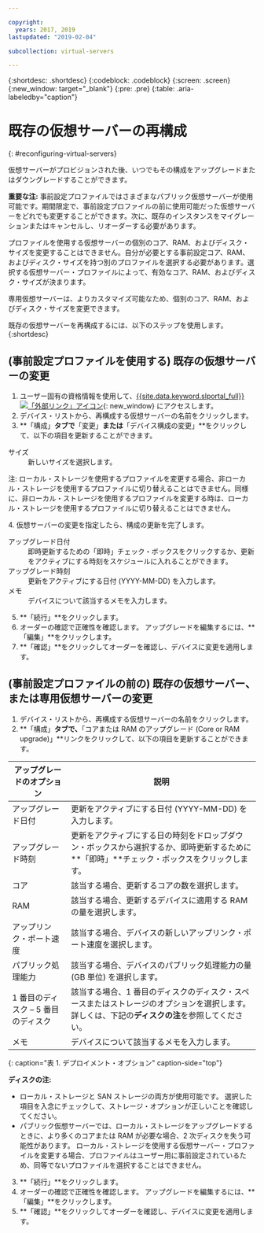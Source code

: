 ```yaml
---

copyright:
  years: 2017, 2019
lastupdated: "2019-02-04"

subcollection: virtual-servers

---
```


{:shortdesc: .shortdesc}
{:codeblock: .codeblock}
{:screen: .screen}
{:new_window: target="_blank"}
{:pre: .pre}
{:table: .aria-labeledby="caption"}


# 既存の仮想サーバーの再構成
{: #reconfiguring-virtual-servers}

仮想サーバーがプロビジョンされた後、いつでもその構成をアップグレードまたはダウングレードすることができます。  

**重要な注:** 事前設定プロファイルではさまざまなパブリック仮想サーバーが使用可能です。期間限定で、事前設定プロファイルの前に使用可能だった仮想サーバーをどれでも変更することができます。次に、既存のインスタンスをマイグレーションまたはキャンセルし、リオーダーする必要があります。

プロファイルを使用する仮想サーバーの個別のコア、RAM、およびディスク・サイズを変更することはできません。自分が必要とする事前設定コア、RAM、およびディスク・サイズを持つ別のプロファイルを選択する必要があります。選択する仮想サーバー・プロファイルによって、有効なコア、RAM、およびディスク・サイズが決まります。  

専用仮想サーバーは、よりカスタマイズ可能なため、個別のコア、RAM、およびディスク・サイズを変更できます。

既存の仮想サーバーを再構成するには、以下のステップを使用します。
{:shortdesc}

## (事前設定プロファイルを使用する) 既存の仮想サーバーの変更
1. ユーザー固有の資格情報を使用して、[{{site.data.keyword.slportal_full}} ![「外部リンク」アイコン](../icons/launch-glyph.svg "「外部リンク」アイコン")](https://control.softlayer.com/){: new_window} にアクセスします。
2. デバイス・リストから、再構成する仮想サーバーの名前をクリックします。
3. **「構成」**タブで**「変更」**または**「デバイス構成の変更」**をクリックして、以下の項目を更新することができます。
  <dl>
  <dt>サイズ</dt>
  <dd>新しいサイズを選択します。</dd>
  <p><note>注: ローカル・ストレージを使用するプロファイルを変更する場合、非ローカル・ストレージを使用するプロファイルに切り替えることはできません。同様に、非ローカル・ストレージを使用するプロファイルを変更する時は、ローカル・ストレージを使用するプロファイルに切り替えることはできません。
</note></p>
  </dl>
4. 仮想サーバーの変更を指定したら、構成の更新を完了します。
  <dl>

  <dt>アップグレード日付</dt>
  <dd>即時更新するための「即時」チェック・ボックスをクリックするか、更新をアクティブにする時刻をスケジュールに入れることができます。</dd>

  <dt>アップグレード時刻</dt>
  <dd>更新をアクティブにする日付 (YYYY-MM-DD) を入力します。</dd>

  <dt>メモ</dt>
  <dd>デバイスについて該当するメモを入力します。 </dd>
  </dl>

5. **「続行」**をクリックします。
6. オーダーの確認で正確性を確認します。  アップグレードを編集するには、**「編集」**をクリックします。
7. **「確認」**をクリックしてオーダーを確認し、デバイスに変更を適用します。

## (事前設定プロファイルの前の) 既存の仮想サーバー、または専用仮想サーバーの変更
1. デバイス・リストから、再構成する仮想サーバーの名前をクリックします。
2. **「構成」**タブで、**「コアまたは RAM のアップグレード (Core or RAM upgrade)」**リンクをクリックして、以下の項目を更新することができます。

|   アップグレードのオプション       |  説明                                                                                                |
| ----------------------- | ----------------------------------------------------------------------------------------------------------- |
| アップグレード日付            | 更新をアクティブにする日付 (YYYY-MM-DD) を入力します。                                                |
| アップグレード時刻            | 更新をアクティブにする日の時刻をドロップダウン・ボックスから選択するか、即時更新するために**「即時」**チェック・ボックスをクリックします。                                                                                        |
| コア                   | 該当する場合、更新するコアの数を選択します。 |
| RAM                     | 該当する場合、更新するデバイスに適用する RAM の量を選択します。   |
| アップリンク・ポート速度      | 該当する場合、デバイスの新しいアップリンク・ポート速度を選択します。 |
| パブリック処理能力        | 該当する場合、デバイスのパブリック処理能力の量 (GB 単位) を選択します。   |
| 1 番目のディスク – 5 番目のディスク | 該当する場合、1 番目のディスクのディスク・スペースまたはストレージのオプションを選択します。 詳しくは、下記の**ディスクの注**を参照してください。                                                                                                                               |
| メモ                   | デバイスについて該当するメモを入力します。                                                                 |
{: caption="表 1. デプロイメント・オプション" caption-side="top"}   

  **ディスクの注:**
  * ローカル・ストレージと SAN ストレージの両方が使用可能です。  選択した項目を入念にチェックして、ストレージ・オプションが正しいことを確認してください。
  * パブリック仮想サーバーでは、ローカル・ストレージをアップグレードするときに、より多くのコアまたは RAM が必要な場合、2 次ディスクを失う可能性があります。 ローカル・ストレージを使用する仮想サーバー・プロファイルを変更する場合、プロファイルはユーザー用に事前設定されているため、同等でないプロファイルを選択することはできません。
3. **「続行」**をクリックします。
4. オーダーの確認で正確性を確認します。  アップグレードを編集するには、**「編集」**をクリックします。
5. **「確認」**をクリックしてオーダーを確認し、デバイスに変更を適用します。
